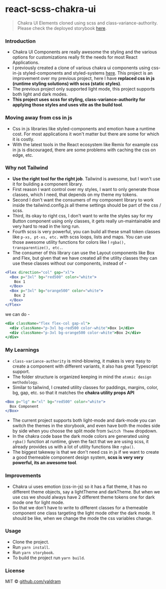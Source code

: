 # react-scss-chakra-ui

> Chakra UI Elements cloned using scss and class-variance-authority. Please check the deployed storybook [here](http://yaldram-react-scss-chakra-ui.s3-website.ap-south-1.amazonaws.com).

### Introduction

- Chakra UI Components are really awesome the styling and the various options for customizations really fit the needs for most React Applications.
- I previously created a clone of various chakra ui components using css-in-js styled-components and styled-systems [here](https://github.com/yaldram/chakra-ui-clone). This project is an improvement over my previous project, here I have **replaced css in js (runtime styling solutions) with scss (static styles)**.
- The previous project only supported light mode, this project supports both light and dark modes.
- **This project uses scss for styling, class-variance-authority for applying those styles and uses vite as the build tool**.

### Moving away from css in js

- Css in js libraries like styled-components and emotion have a runtime cost. For most applications it won't matter but there are some for which it is costly.
- With the latest tools in the React ecosystem like Remix for example css in js is discouraged, there are some problems with caching the css on edge, etc.

### Why not Tailwind

- **Use the right tool for the right job**. Tailwind is awesome, but I won't use it for building a component library.
- First reason I want control over my styles, I want to only generate those classes, which I need, that depends on my theme my tokens.
- Second I don't want the consumers of my component library to work inside the tailwind.config.js all theme settings should be part of the css / scss.
- Third, its okay to right css, I don't want to write the styles say for my Button component using only classes, it gets really un-maintainable and very hard to read in the long run.
- Fourth scss is very powerful, you can build all these small token classes like `p-xs, pt-xs, etc.` with scss loops, lists and maps. You can use those awesome utility functions for colors like I `rgba(), transparentize(), etc.`.
- The consumer of this library can use the Layout components like Box and Flex, but given that we have created all the utility classes they can use these classes without our components, instead of -

```jsx
<Flex direction="col" gap="xl">
  <Box p="3xl" bg="red500" color="white">
    Box 1
  </Box>
  <Box p="3xl" bg="orange500" color="white">
    Box 2
  </Box>
</Flex>
```

we can do -

```jsx
<div className="flex flex-col gap-xl">
  <div className="p-3xl bg-red500 color-white">Box 1</div>
  <div className="p-3xl bg-orange500 color-white">Box 2</div>
</div>
```

### My Learnings

- `class-variance-authority` is mind-blowing, it makes is very easy to create a component with different variants, it also has great Typescript support.
- The folder structure is organized keeping in mind the `atomic design methodology`.
- Similar to tailwind, I created utility classes for paddings, margins, color, bg, gap, etc. so that it matches the **chakra utility props API**

```jsx
<Box p="lg" m="xl" bg="red500" color="white">
  Box Component
</Box>
```

- The current project supports both light-mode and dark-mode you can switch the themes in the storybook, and even have both the modes side by side when you choose the split mode from `Switch Theme` dropdown.
- In the chakra code base the dark mode colors are generated using `rgba()` function at runtime, given the fact that we are using scss, it already provides us with a lot of utility functions like `rgba()`.
- The biggest takeway is that we don't need css in js if we want to create a good themeable component design system, **scss is very very powerful, its an awesome tool**.

### Improvements

- Chakra ui uses emotion (css-in-js) so it has a flat theme, it has no different theme objects, say a lightTheme and darkTheme. But when we use css we should always have 2 different theme tokens one for dark mode one for light mode.
- So that we don't have to write to different classes for a themeable component one class targeting the light mode other the dark mode. It should be like, when we change the mode the css variables change.

### Usage

- Clone the project.
- Run `yarn install`.
- Run `yarn storybook`.
- To build the project run `yarn build`.

### License

MIT © [github.com/yaldram](https://github.com/github.com/yaldram)
